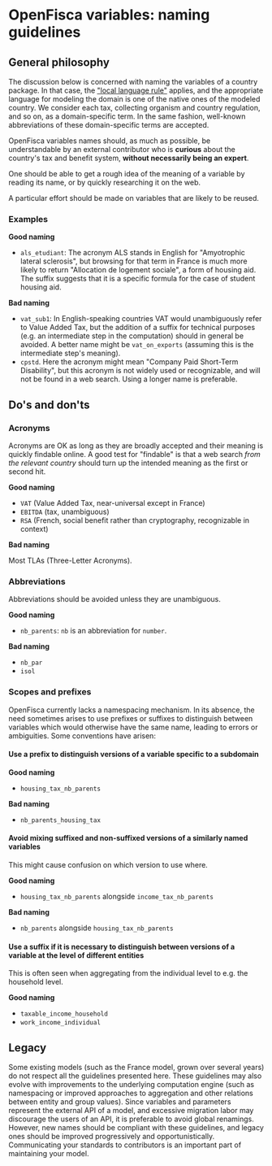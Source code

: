 # OpenFisca variables: naming guidelines

## General philosophy

The discussion below is concerned with naming the variables of a country package. In that case, the ["local language rule"](language.md) applies, and the appropriate language for modeling the domain is one of the native ones of the modeled country. We consider each tax, collecting organism and country regulation, and so on, as a domain-specific term. In the same fashion, well-known abbreviations of these domain-specific terms are accepted.

OpenFisca variables names should, as much as possible, be understandable by an external contributor who is **curious** about the country's tax and benefit system, **without necessarily being an expert**.

One should be able to get a rough idea of the meaning of a variable by reading its name, or by quickly researching it on the web.

A particular effort should be made on variables that are likely to be reused.

### Examples

**Good naming**

- `als_etudiant`: The acronym ALS stands in English for "Amyotrophic lateral sclerosis", but browsing for that term in France is much more likely to return "Allocation de logement sociale", a form of housing aid. The suffix suggests that it is a specific formula for the case of student housing aid.

**Bad naming**

- `vat_sub1`: In English-speaking countries VAT would unambiguously refer to Value Added Tax, but the addition of a suffix for technical purposes (e.g. an intermediate step in the computation) should in
general be avoided. A better name might be `vat_on_exports` (assuming this is the intermediate step's
meaning).
- `cpstd`. Here the acronym might mean "Company Paid Short-Term Disability", but this acronym is not widely used or recognizable, and will not be found in a web search. Using a longer name is preferable.

## Do's and don'ts

### Acronyms

Acronyms are OK as long as they are broadly accepted and their meaning is quickly findable online. A good
test for "findable" is that a web search _from the relevant country_ should turn up the intended meaning as the first or second hit.

**Good naming**

- `VAT` (Value Added Tax, near-universal except in France)
- `EBITDA` (tax, unambiguous)
- `RSA` (French, social benefit rather than cryptography, recognizable in context)

**Bad naming**

Most TLAs (Three-Letter Acronyms).

### Abbreviations

Abbreviations should be avoided unless they are unambiguous.

**Good naming**

- `nb_parents`: `nb` is an abbreviation for `number`.

**Bad naming**

- `nb_par`
- `isol`

### Scopes and prefixes

OpenFisca currently lacks a namespacing mechanism. In its absence, the need sometimes arises to use prefixes or suffixes to distinguish between variables which would otherwise have the same name, leading to errors or ambiguities. Some conventions have arisen:

#### Use a prefix to distinguish versions of a variable specific to a subdomain

**Good naming**

- `housing_tax_nb_parents`

**Bad naming**

- `nb_parents_housing_tax`

#### Avoid mixing suffixed and non-suffixed versions of a similarly named variables

This might cause confusion on which version to use where.

**Good naming**

- `housing_tax_nb_parents` alongside `income_tax_nb_parents`

**Bad naming**

- `nb_parents` alongside `housing_tax_nb_parents`

#### Use a suffix if it is necessary to distinguish between versions of a variable at the level of different entities

This is often seen when aggregating from the individual level to e.g. the household level.

**Good naming**

- `taxable_income_household`
- `work_income_individual`

## Legacy

Some existing models (such as the France model, grown over several years) do not respect all the guidelines presented here. These guidelines may also evolve with improvements to the underlying computation engine (such as namespacing or improved approaches to aggregation and other relations between entity and group values). Since variables and parameters represent the external API of a model, and excessive migration labor may discourage the users of an API, it is preferable to avoid global renamings. However, new names should be compliant with these guidelines, and legacy ones should be improved progressively and opportunistically. Communicating your standards to contributors is an important part of maintaining your model.
